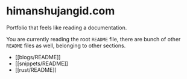 # himanshujangid.com
Portfolio that feels like reading a documentation. 

You are currently reading the root `README` file, there are bunch of other `README` files as well, belonging to other sections.

- [[blogs/README]]
- [[snippets/README]]
- [[rust/README]]
